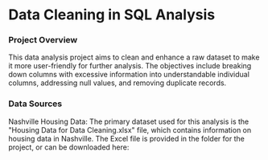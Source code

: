 # Data Cleaning in SQL Analysis

### Project Overview

This data analysis project aims to clean and enhance a raw dataset to make it more user-friendly for further analysis. The objectives include breaking down columns with excessive information into understandable individual columns, addressing null values, and removing duplicate records.

### Data Sources

Nashville Housing Data: The primary dataset used for this analysis is the "Housing Data for Data Cleaning.xlsx" file, which contains information on housing data in Nashville. The Excel file is provided in the folder for the project, or can be downloaded here: 
